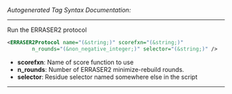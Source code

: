 <!-- THIS IS AN AUTOGENERATED FILE: Don't edit it directly, instead change the schema definition in the code itself. -->

_Autogenerated Tag Syntax Documentation:_

---
Run the ERRASER2 protocol

```xml
<ERRASER2Protocol name="(&string;)" scorefxn="(&string;)"
        n_rounds="(&non_negative_integer;)" selector="(&string;)" />
```

-   **scorefxn**: Name of score function to use
-   **n_rounds**: Number of ERRASER2 minimize-rebuild rounds.
-   **selector**: Residue selector named somewhere else in the script

---
